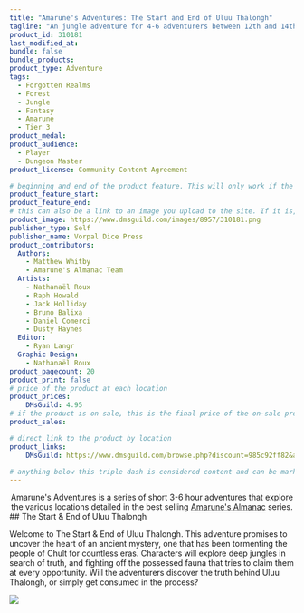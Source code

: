 ```yaml
---
title: "Amarune's Adventures: The Start and End of Uluu Thalongh"
tagline: "An jungle adventure for 4-6 adventurers between 12th and 14th level"
product_id: 310181
last_modified_at:
bundle: false
bundle_products:
product_type: Adventure
tags:
  - Forgotten Realms
  - Forest
  - Jungle
  - Fantasy
  - Amarune
  - Tier 3
product_medal: 
product_audience:
  - Player
  - Dungeon Master
product_license: Community Content Agreement

# beginning and end of the product feature. This will only work if the site is updated within several weeks of when the feature is supposed to happen. Making a new post counts as updating.
product_feature_start: 
product_feature_end: 
# this can also be a link to an image you upload to the site. If it is, it must start with a "/" or be a full link
product_image: https://www.dmsguild.com/images/8957/310181.png
publisher_type: Self
publisher_name: Vorpal Dice Press
product_contributors:
  Authors:
    - Matthew Whitby
    - Amarune's Almanac Team
  Artists:
    - Nathanaël Roux
    - Raph Howald
    - Jack Holliday
    - Bruno Balixa
    - Daniel Comerci
    - Dusty Haynes
  Editor:
    - Ryan Langr
  Graphic Design:
    - Nathanaël Roux
product_pagecount: 20
product_print: false
# price of the product at each location
product_prices:
    DMsGuild: 4.95
# if the product is on sale, this is the final price of the on-sale product for each location that it is on sale. The sales % will be calculated and displayed based on the difference between product_prices and product_sales
product_sales:

# direct link to the product by location
product_links:
    DMsGuild: https://www.dmsguild.com/browse.php?discount=985c92ff82&affiliate_id=1713687

# anything below this triple dash is considered content and can be markup or html. It should be fully HTML compatible as long as your tags are formatted correctly.
---
```

<center>Amarune's Adventures is a series of short 3-6 hour adventures that explore the various locations detailed in the best selling <a href="#amarune#">Amarune's Almanac</a> series.</center>
## The Start & End of Uluu Thalongh

Welcome to The Start & End of Uluu Thalongh. This adventure promises to uncover the heart of an ancient mystery, one that has been tormenting the people of Chult for countless eras. Characters will explore deep jungles in search of truth, and fighting off the possessed fauna that tries to claim them at every opportunity. Will the adventurers discover the truth behind Uluu Thalongh, or simply get consumed in the process?

<a href="https://twitter.com/TheEdVerse/status/1252285470169595904"><img src="https://i.imgur.com/IHsqCWr.png" /></a>